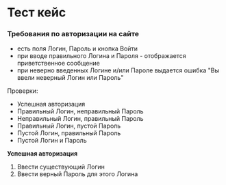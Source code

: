 # Тест кейс
### Требования по авторизации на сайте  
- есть поля Логин, Пароль и кнопка Войти
- при вводе правильного Логина и Пароля - отображается приветственное сообщение
- при неверно введенных Логине и/или Пароле выдается ошибка "Вы ввели неверный Логин или Пароль"   
 
Проверки:  
- Успешная авторизация  
- Правильный Логин, неправильный Пароль
- Неправильный Логин, правильный Пароль
- Правильный Логин, пустой Пароль
- Пустой Логин, правильный Пароль
- Пустой Логин и Пароль  

**Успешная авторизация**  
1. Ввести существующий Логин
2. Ввести верный Пароль для этого Логина  
